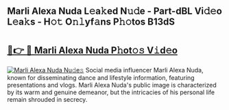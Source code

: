 ## Marli Alexa Nuda L𝚎a𝚔ed N𝚞𝚍e - Part-dBL Vi𝚍𝚎o L𝚎a𝚔s - H𝚘𝚝 O𝚗𝚕yf𝚊ns P𝚑𝚘tos B13dS

# <h2><a href="http://kfc0y7.oniu.top/?m=Marli+Alexa+Nuda">🔗👉 🔴 Marli Alexa Nuda P𝚑ot𝚘𝚜 V𝚒d𝚎o</a></h2>

[![Marli Alexa Nuda Nu𝚍e𝚜](https://i.imgur.com/0qMVB7G.gif)](http://kfc0y7.oniu.top/?m=Marli+Alexa+Nuda)
Social media influencer Marli Alexa Nuda, known for disseminating dance and lifestyle information, featuring presentations and vlogs. Marli Alexa Nuda's public image is characterized by its warm and genuine demeanor, but the intricacies of his personal life remain shrouded in secrecy.  
